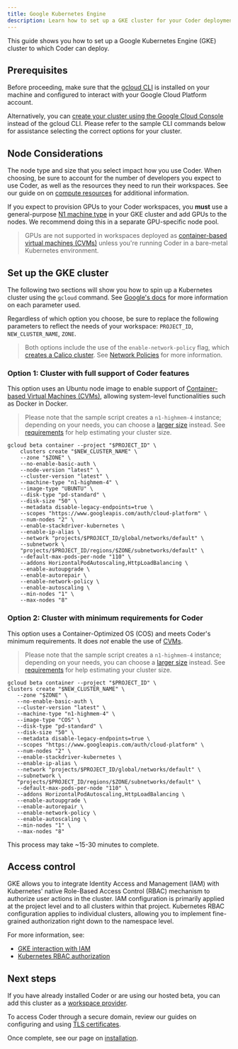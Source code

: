 ```yaml
---
title: Google Kubernetes Engine
description: Learn how to set up a GKE cluster for your Coder deployment.
---
```


This guide shows you how to set up a Google Kubernetes Engine (GKE) cluster to
which Coder can deploy.

## Prerequisites

Before proceeding, make sure that the
[gcloud CLI](https://cloud.google.com/sdk/docs/quickstarts) is installed on your
machine and configured to interact with your Google Cloud Platform account.

Alternatively, you can
[create your cluster using the Google Cloud Console](https://cloud.google.com/kubernetes-engine/docs/how-to/creating-a-zonal-cluster#creating-a-cluster)
instead of the gcloud CLI. Please refer to the sample CLI commands below for
assistance selecting the correct options for your cluster.

## Node Considerations

The node type and size that you select impact how you use Coder. When choosing,
be sure to account for the number of developers you expect to use Coder, as well
as the resources they need to run their workspaces. See our guide on on
[compute resources](../../guides/admin/resources.md) for additional information.

If you expect to provision GPUs to your Coder workspaces, you **must** use a
general-purpose
[N1 machine type](https://cloud.google.com/compute/docs/machine-types#gpus) in
your GKE cluster and add GPUs to the nodes. We recommend doing this in a
separate GPU-specific node pool.

> GPUs are not supported in workspaces deployed as
> [container-based virtual machines (CVMs)](../../workspaces/cvms.md) unless
> you're running Coder in a bare-metal Kubernetes environment.

## Set up the GKE cluster

The following two sections will show you how to spin up a Kubernetes cluster
using the `gcloud` command. See
[Google's docs](https://cloud.google.com/sdk/gcloud/reference/beta/container/clusters/create)
for more information on each parameter used.

Regardless of which option you choose, be sure to replace the following
parameters to reflect the needs of your workspace: `PROJECT_ID`,
`NEW_CLUSTER_NAME`, `ZONE`.

> Both options include the use of the `enable-network-policy` flag, which
> [creates a Calico cluster](https://kubernetes.io/docs/tasks/administer-cluster/network-policy-provider/calico-network-policy/).
> See
> [Network Policies](https://codercom-lt03v3kjy-codercom.vercel.app/docs/setup/requirements#network-policies)
> for more information.

### Option 1: Cluster with full support of Coder features

This option uses an Ubuntu node image to enable support of
[Container-based Virtual Machines (CVMs)](../../admin/workspace-management/cvms.md),
allowing system-level functionalities such as Docker in Docker.

> Please note that the sample script creates a `n1-highmem-4` instance;
> depending on your needs, you can choose a
> [larger size](https://cloud.google.com/compute/docs/machine-types#machine_type_comparison)
> instead. See [requirements](../requirements.md) for help estimating your
> cluster size.

```console
gcloud beta container --project "$PROJECT_ID" \
    clusters create "$NEW_CLUSTER_NAME" \
    --zone "$ZONE" \
    --no-enable-basic-auth \
    --node-version "latest" \
    --cluster-version "latest" \
    --machine-type "n1-highmem-4" \
    --image-type "UBUNTU" \
    --disk-type "pd-standard" \
    --disk-size "50" \
    --metadata disable-legacy-endpoints=true \
    --scopes "https://www.googleapis.com/auth/cloud-platform" \
    --num-nodes "2" \
    --enable-stackdriver-kubernetes \
    --enable-ip-alias \
    --network "projects/$PROJECT_ID/global/networks/default" \
    --subnetwork \
    "projects/$PROJECT_ID/regions/$ZONE/subnetworks/default" \
    --default-max-pods-per-node "110" \
    --addons HorizontalPodAutoscaling,HttpLoadBalancing \
    --enable-autoupgrade \
    --enable-autorepair \
    --enable-network-policy \
    --enable-autoscaling \
    --min-nodes "1" \
    --max-nodes "8"
```

### Option 2: Cluster with minimum requirements for Coder

This option uses a Container-Optimized OS (COS) and meets Coder's minimum
requirements. It does _not_ enable the use of
[CVMs](../../admin/workspace-management/cvms.md).

> Please note that the sample script creates a `n1-highmem-4` instance;
> depending on your needs, you can choose a
> [larger size](https://cloud.google.com/compute/docs/machine-types#machine_type_comparison)
> instead. See [requirements](../requirements.md) for help estimating your
> cluster size.

```console
gcloud beta container --project "$PROJECT_ID" \
clusters create "$NEW_CLUSTER_NAME" \
   --zone "$ZONE" \
   --no-enable-basic-auth \
   --cluster-version "latest" \
   --machine-type "n1-highmem-4" \
   --image-type "COS" \
   --disk-type "pd-standard" \
   --disk-size "50" \
   --metadata disable-legacy-endpoints=true \
   --scopes "https://www.googleapis.com/auth/cloud-platform" \
   --num-nodes "2" \
   --enable-stackdriver-kubernetes \
   --enable-ip-alias \
   --network "projects/$PROJECT_ID/global/networks/default" \
   --subnetwork \
   "projects/$PROJECT_ID/regions/$ZONE/subnetworks/default" \
   --default-max-pods-per-node "110" \
   --addons HorizontalPodAutoscaling,HttpLoadBalancing \
   --enable-autoupgrade \
   --enable-autorepair \
   --enable-network-policy \
   --enable-autoscaling \
   --min-nodes "1" \
   --max-nodes "8"
```

This process may take ~15-30 minutes to complete.

## Access control

GKE allows you to integrate Identity Access and Management (IAM) with
Kubernetes' native Role-Based Access Control (RBAC) mechanism to authorize user
actions in the cluster. IAM configuration is primarily applied at the project
level and to all clusters within that project. Kubernetes RBAC configuration
applies to individual clusters, allowing you to implement fine-grained
authorization right down to the namespace level.

For more information, see:

- [GKE interaction with IAM](https://cloud.google.com/kubernetes-engine/docs/how-to/role-based-access-control#iam-interaction)
- [Kubernetes RBAC authorization](https://kubernetes.io/docs/reference/access-authn-authz/rbac/)

## Next steps

If you have already installed Coder or are using our hosted beta, you can add
this cluster as a
[workspace provider](../../admin/workspace-providers/deployment.md).

To access Coder through a secure domain, review our guides on configuring and
using [TLS certificates](../../guides/tls-certificates/index.md).

Once complete, see our page on [installation](../installation.md).
